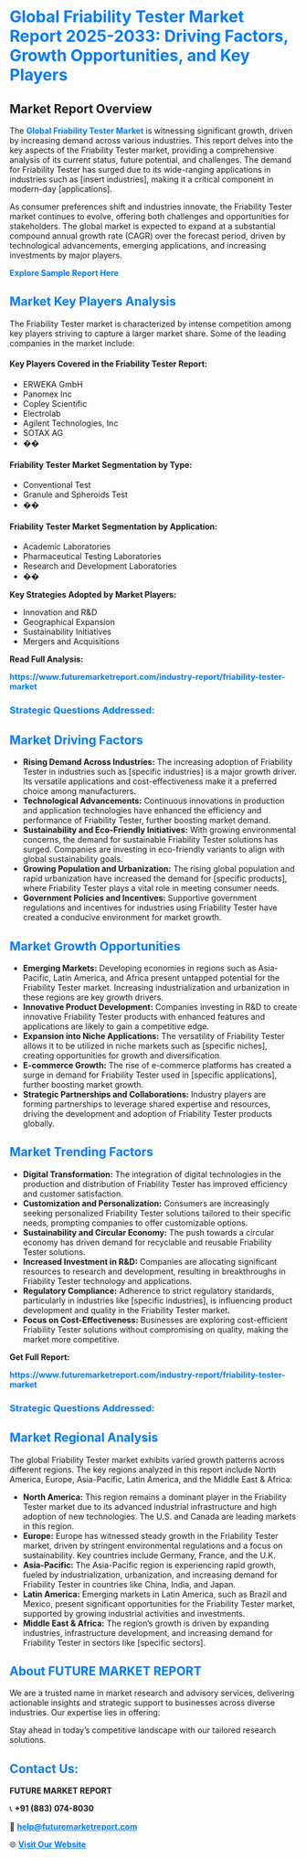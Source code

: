 <h1 style="color: #007BFF;">Global Friability Tester Market Report 2025-2033: Driving Factors, Growth Opportunities, and Key Players</h1>

<section id="overview">
<h2>Market Report Overview</h2>
<p>The <a href="https://www.futuremarketreport.com/industry-report/friability-tester-market" style="color: #007BFF; text-decoration: none;"><strong>Global Friability Tester Market</strong></a> is witnessing significant growth, driven by increasing demand across various industries. This report delves into the key aspects of the Friability Tester market, providing a comprehensive analysis of its current status, future potential, and challenges. The demand for Friability Tester has surged due to its wide-ranging applications in industries such as [insert industries], making it a critical component in modern-day [applications].</p>
<p>As consumer preferences shift and industries innovate, the Friability Tester market continues to evolve, offering both challenges and opportunities for stakeholders. The global market is expected to expand at a substantial compound annual growth rate (CAGR) over the forecast period, driven by technological advancements, emerging applications, and increasing investments by major players.</p>
</section>

<section id="overview">
<p><a href="https://www.futuremarketreport.com/request-sample/reportId=118093" style="color: #007BFF; text-decoration: none;"><strong>Explore Sample Report Here</strong></a></p>
</section>

<section id="key-players">
<h2 style="color: #007BFF;">Market Key Players Analysis</h2>
<p>The Friability Tester market is characterized by intense competition among key players striving to capture a larger market share. Some of the leading companies in the market include:</p>
<h4>Key Players Covered in the Friability Tester Report:</h4>
<ul><li>ERWEKA GmbH</li><li>Panomex Inc</li><li>Copley Scientific</li><li>Electrolab</li><li>Agilent Technologies, Inc</li><li>SOTAX AG</li><li>��</li></ul>
<h4>Friability Tester Market Segmentation by Type:</h4>
<ul><li>Conventional Test</li><li>Granule and Spheroids Test</li><li>��</li></ul>

<h4>Friability Tester Market Segmentation by Application:</h4>
<ul><li>Academic Laboratories</li><li>Pharmaceutical Testing Laboratories</li><li>Research and Development Laboratories</li><li>��</li></ul>
<p><strong>Key Strategies Adopted by Market Players:</strong></p>
<ul>
<li>Innovation and R&D</li>
<li>Geographical Expansion</li>
<li>Sustainability Initiatives</li>
<li>Mergers and Acquisitions</li>
</ul>
</section>

<section>
<p><strong>Read Full Analysis: </strong></p><a href="https://www.futuremarketreport.com/industry-report/friability-tester-market" style="color: #007BFF; text-decoration: none;"><strong>https://www.futuremarketreport.com/industry-report/friability-tester-market</strong></a>
<h3 style="color: #007BFF;">Strategic Questions Addressed:</h3>
</section>

<section id="driving-factors">
<h2 style="color: #007BFF;">Market Driving Factors</h2>
<ul>
<li><strong>Rising Demand Across Industries:</strong> The increasing adoption of Friability Tester in industries such as [specific industries] is a major growth driver. Its versatile applications and cost-effectiveness make it a preferred choice among manufacturers.</li>
<li><strong>Technological Advancements:</strong> Continuous innovations in production and application technologies have enhanced the efficiency and performance of Friability Tester, further boosting market demand.</li>
<li><strong>Sustainability and Eco-Friendly Initiatives:</strong> With growing environmental concerns, the demand for sustainable Friability Tester solutions has surged. Companies are investing in eco-friendly variants to align with global sustainability goals.</li>
<li><strong>Growing Population and Urbanization:</strong> The rising global population and rapid urbanization have increased the demand for [specific products], where Friability Tester plays a vital role in meeting consumer needs.</li>
<li><strong>Government Policies and Incentives:</strong> Supportive government regulations and incentives for industries using Friability Tester have created a conducive environment for market growth.</li>
</ul>
</section>

<section id="growth-opportunities">
<h2 style="color: #007BFF;">Market Growth Opportunities</h2>
<ul>
<li><strong>Emerging Markets:</strong> Developing economies in regions such as Asia-Pacific, Latin America, and Africa present untapped potential for the Friability Tester market. Increasing industrialization and urbanization in these regions are key growth drivers.</li>
<li><strong>Innovative Product Development:</strong> Companies investing in R&D to create innovative Friability Tester products with enhanced features and applications are likely to gain a competitive edge.</li>
<li><strong>Expansion into Niche Applications:</strong> The versatility of Friability Tester allows it to be utilized in niche markets such as [specific niches], creating opportunities for growth and diversification.</li>
<li><strong>E-commerce Growth:</strong> The rise of e-commerce platforms has created a surge in demand for Friability Tester used in [specific applications], further boosting market growth.</li>
<li><strong>Strategic Partnerships and Collaborations:</strong> Industry players are forming partnerships to leverage shared expertise and resources, driving the development and adoption of Friability Tester products globally.</li>
</ul>
</section>

<section id="trending-factors">
<h2 style="color: #007BFF;">Market Trending Factors</h2>
<ul>
<li><strong>Digital Transformation:</strong> The integration of digital technologies in the production and distribution of Friability Tester has improved efficiency and customer satisfaction.</li>
<li><strong>Customization and Personalization:</strong> Consumers are increasingly seeking personalized Friability Tester solutions tailored to their specific needs, prompting companies to offer customizable options.</li>
<li><strong>Sustainability and Circular Economy:</strong> The push towards a circular economy has driven demand for recyclable and reusable Friability Tester solutions.</li>
<li><strong>Increased Investment in R&D:</strong> Companies are allocating significant resources to research and development, resulting in breakthroughs in Friability Tester technology and applications.</li>
<li><strong>Regulatory Compliance:</strong> Adherence to strict regulatory standards, particularly in industries like [specific industries], is influencing product development and quality in the Friability Tester market.</li>
<li><strong>Focus on Cost-Effectiveness:</strong> Businesses are exploring cost-efficient Friability Tester solutions without compromising on quality, making the market more competitive.</li>
</ul>
</section>

<section>
<p><strong>Get Full Report: </strong></p><a href="https://www.futuremarketreport.com/industry-report/friability-tester-market" style="color: #007BFF; text-decoration: none;"><strong>https://www.futuremarketreport.com/industry-report/friability-tester-market</strong></a>
<h3 style="color: #007BFF;">Strategic Questions Addressed:</h3>
</section>


<section id="regional-analysis">
<h2 style="color: #007BFF;">Market Regional Analysis</h2>
<p>The global Friability Tester market exhibits varied growth patterns across different regions. The key regions analyzed in this report include North America, Europe, Asia-Pacific, Latin America, and the Middle East & Africa:</p>
<ul>
<li><strong>North America:</strong> This region remains a dominant player in the Friability Tester market due to its advanced industrial infrastructure and high adoption of new technologies. The U.S. and Canada are leading markets in this region.</li>
<li><strong>Europe:</strong> Europe has witnessed steady growth in the Friability Tester market, driven by stringent environmental regulations and a focus on sustainability. Key countries include Germany, France, and the U.K.</li>
<li><strong>Asia-Pacific:</strong> The Asia-Pacific region is experiencing rapid growth, fueled by industrialization, urbanization, and increasing demand for Friability Tester in countries like China, India, and Japan.</li>
<li><strong>Latin America:</strong> Emerging markets in Latin America, such as Brazil and Mexico, present significant opportunities for the Friability Tester market, supported by growing industrial activities and investments.</li>
<li><strong>Middle East & Africa:</strong> The region’s growth is driven by expanding industries, infrastructure development, and increasing demand for Friability Tester in sectors like [specific sectors].</li>
</ul>
</section>

<footer>
<h2 style="color: #007BFF;">About FUTURE MARKET REPORT</h2>
<p>We are a trusted name in market research and advisory services, delivering actionable insights and strategic support to businesses across diverse industries. Our expertise lies in offering:</p>

<p>Stay ahead in today’s competitive landscape with our tailored research solutions.</p>

<h2 style="color: #007BFF;">Contact Us:</h2>
<p><strong>FUTURE MARKET REPORT</strong></p>
<p>📞 <strong>+91 (883) 074-8030</strong></p>
<p>📧 <strong><a href="mailto:help@futuremarketreport.com" style="color: #007BFF;">help@futuremarketreport.com</a></strong></p>
<p>🌐 <strong><a href="https://www.futuremarketreport.com/" style="color: #007BFF;">Visit Our Website</a></strong></p>
</footer>